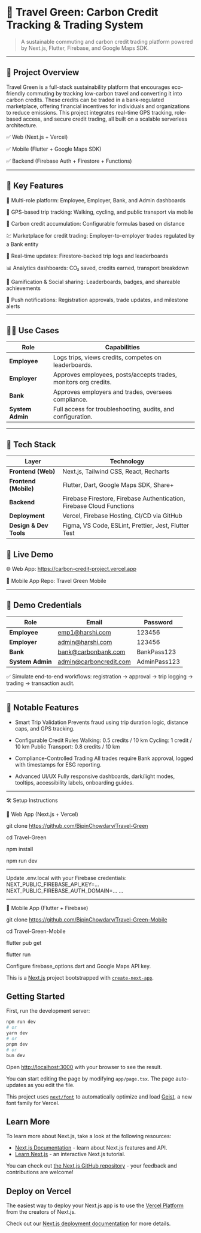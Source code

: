 # 🌱 Travel Green: Carbon Credit Tracking & Trading System

> A sustainable commuting and carbon credit trading platform powered by Next.js, Flutter, Firebase, and Google Maps SDK.

---

## 🚀 Project Overview

Travel Green is a full-stack sustainability platform that encourages eco-friendly commuting by tracking low-carbon travel and converting it into carbon credits. These credits can be traded in a bank-regulated marketplace, offering financial incentives for individuals and organizations to reduce emissions. This project integrates real-time GPS tracking, role-based access, and secure credit trading, all built on a scalable serverless architecture.

✅ Web (Next.js + Vercel)

✅ Mobile (Flutter + Google Maps SDK)

✅ Backend (Firebase Auth + Firestore + Functions)


---
## 🎯 Key Features

🔐 Multi-role platform: Employee, Employer, Bank, and Admin dashboards

📍 GPS-based trip tracking: Walking, cycling, and public transport via mobile

🌱 Carbon credit accumulation: Configurable formulas based on distance

💹 Marketplace for credit trading: Employer-to-employer trades regulated by a Bank entity

🔄 Real-time updates: Firestore-backed trip logs and leaderboards

📊 Analytics dashboards: CO₂ saved, credits earned, transport breakdown

🧠 Gamification & Social sharing: Leaderboards, badges, and shareable achievements

💬 Push notifications: Registration approvals, trade updates, and milestone alerts

---
## 🧑‍💼 Use Cases

| Role                | Capabilities |
|-------------------------|------------------|
| **Employee**      | Logs trips, views credits, competes on leaderboards. |
| **Employer** | Approves employees, posts/accepts trades, monitors org credits. |
| **Bank**  | Approves employers and trades, oversees compliance. |
| **System Admin**       | Full access for troubleshooting, audits, and configuration. |

---
## 🧱 Tech Stack
| Layer               | Technology |
|-------------------------|------------------|
| **Frontend (Web)**      | Next.js, Tailwind CSS, React, Recharts |
| **Frontend (Mobile)** | 	Flutter, Dart, Google Maps SDK, Share+ |
| **Backend**  | Firebase Firestore, Firebase Authentication, Firebase Cloud Functions |
| **Deployment**       | Vercel, Firebase Hosting, CI/CD via GitHub |
| **Design & Dev Tools**       | Figma, VS Code, ESLint, Prettier, Jest, Flutter Test |


## 📱 Live Demo

🌐 Web App: https://carbon-credit-project.vercel.app

📲 Mobile App Repo: Travel Green Mobile

---
## 🔐 Demo Credentials

| Role               | Email              | Password
|-------------------------|------------------|---------------------|
| **Employee**      | emp1@harshi.com      | 123456      |
| **Employer** | 	admin@harshi.com         | 123456      |
| **Bank**  | bank@carbonbank.com          | BankPass123 |
| **System Admin**       | admin@carboncredit.com    | 	AdminPass123 |

✅ Simulate end-to-end workflows: registration → approval → trip logging → trading → transaction audit.

---
## 🧠 Notable Features
- Smart Trip Validation
  Prevents fraud using trip duration logic, distance caps, and GPS tracking.

- Configurable Credit Rules
  Walking: 0.5 credits / 10 km
  Cycling: 1 credit / 10 km
  Public Transport: 0.8 credits / 10 km

- Compliance-Controlled Trading
  All trades require Bank approval, logged with timestamps for ESG reporting.

- Advanced UI/UX
  Fully responsive dashboards, dark/light modes, tooltips, accessibility labels, onboarding guides.
---

🛠️ Setup Instructions

🔧 Web App (Next.js + Vercel)

git clone https://github.com/BipinChowdary/Travel-Green

cd Travel-Green

npm install

npm run dev

---

Update .env.local with your Firebase credentials:
NEXT_PUBLIC_FIREBASE_API_KEY=...
NEXT_PUBLIC_FIREBASE_AUTH_DOMAIN=...
...

---

📲 Mobile App (Flutter + Firebase)

git clone https://github.com/BipinChowdary/Travel-Green-Mobile

cd Travel-Green-Mobile

flutter pub get

flutter run

Configure firebase_options.dart and Google Maps API key.








































This is a [Next.js](https://nextjs.org) project bootstrapped with [`create-next-app`](https://nextjs.org/docs/app/api-reference/cli/create-next-app).

## Getting Started

First, run the development server:

```bash
npm run dev
# or
yarn dev
# or
pnpm dev
# or
bun dev
```

Open [http://localhost:3000](http://localhost:3000) with your browser to see the result.

You can start editing the page by modifying `app/page.tsx`. The page auto-updates as you edit the file.

This project uses [`next/font`](https://nextjs.org/docs/app/building-your-application/optimizing/fonts) to automatically optimize and load [Geist](https://vercel.com/font), a new font family for Vercel.

## Learn More

To learn more about Next.js, take a look at the following resources:

- [Next.js Documentation](https://nextjs.org/docs) - learn about Next.js features and API.
- [Learn Next.js](https://nextjs.org/learn) - an interactive Next.js tutorial.

You can check out [the Next.js GitHub repository](https://github.com/vercel/next.js) - your feedback and contributions are welcome!

## Deploy on Vercel

The easiest way to deploy your Next.js app is to use the [Vercel Platform](https://vercel.com/new?utm_medium=default-template&filter=next.js&utm_source=create-next-app&utm_campaign=create-next-app-readme) from the creators of Next.js.

Check out our [Next.js deployment documentation](https://nextjs.org/docs/app/building-your-application/deploying) for more details.
